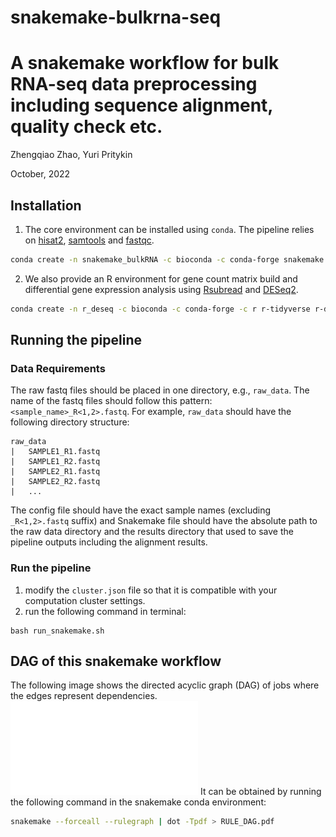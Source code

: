# snakemake-bulkrna-seq
A snakemake workflow for bulk RNA-seq data preprocessing including sequence alignment, quality check etc.
================
Zhengqiao Zhao, Yuri Pritykin

October, 2022

Installation
------------
1. The core environment can be installed using `conda`. The pipeline relies on [hisat2](http://daehwankimlab.github.io/hisat2/), [samtools](http://www.htslib.org/doc/samtools.html) and [fastqc](https://www.bioinformatics.babraham.ac.uk/projects/fastqc/).
```bash
conda create -n snakemake_bulkRNA -c bioconda -c conda-forge snakemake hisat2 samtools fastqc gnuplot
```
2. We also provide an R environment for gene count matrix build and differential gene expression analysis using [Rsubread](https://subread.sourceforge.net/featureCounts.html) and [DESeq2](https://bioconductor.org/packages/devel/bioc/vignettes/Glimma/inst/doc/DESeq2.html).
```bash
conda create -n r_deseq -c bioconda -c conda-forge -c r r-tidyverse r-data.table bioconductor-deseq2 bioconductor-rtracklayer bioconductor-summarizedexperiment bioconductor-rsubread r-pheatmap
```
Running the pipeline
---------------------------
### Data Requirements
The raw fastq files should be placed in one directory, e.g., `raw_data`. The name of the fastq files should follow this pattern: `<sample_name>_R<1,2>.fastq`. For example, `raw_data` should have the following directory structure:
```
raw_data
|   SAMPLE1_R1.fastq
|   SAMPLE1_R2.fastq
|   SAMPLE2_R1.fastq
|   SAMPLE2_R2.fastq
|   ...
```
The config file should have the exact sample names (excluding `_R<1,2>.fastq` suffix) and Snakemake file should have the absolute path to the raw data directory and the results directory that used to save the pipeline outputs including the alignment results.
### Run the pipeline
1. modify the `cluster.json` file so that it is compatible with your computation cluster settings.
2. run the following command in terminal:
```
bash run_snakemake.sh
```
DAG of this snakemake workflow
---------------------------
The following image shows the directed acyclic graph (DAG) of jobs where the edges represent dependencies.
![title](RULE_DAG.pdf)
It can be obtained by running the following command in the snakemake conda environment:
```bash
snakemake --forceall --rulegraph | dot -Tpdf > RULE_DAG.pdf
```
